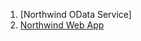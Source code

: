 1. [Northwind OData Service]
2. [Northwind Web App](https://github.com/VictoriaSivko/northwind-basic-app)
